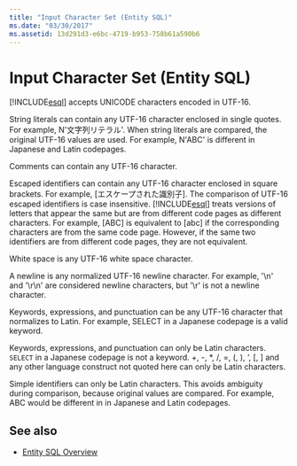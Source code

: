 ```yaml
---
title: "Input Character Set (Entity SQL)"
ms.date: "03/30/2017"
ms.assetid: 13d291d3-e6bc-4719-b953-758b61a590b6
---
```

# Input Character Set (Entity SQL)
[!INCLUDE[esql](../../../../../../includes/esql-md.md)] accepts UNICODE characters encoded in UTF-16.  
  
 String literals can contain any UTF-16 character enclosed in single quotes. For example, N'文字列リテラル'. When string literals are compared, the original UTF-16 values are used. For example, N'ABC' is different in Japanese and Latin codepages.  
  
 Comments can contain any UTF-16 character.  
  
 Escaped identifiers can contain any UTF-16 character enclosed in square brackets. For example, [エスケープされた識別子]. The comparison of UTF-16 escaped identifiers is case insensitive. [!INCLUDE[esql](../../../../../../includes/esql-md.md)] treats versions of letters that appear the same but are from different code pages as different characters. For example, [ABC] is equivalent to [abc] if the corresponding characters are from the same code page. However, if the same two identifiers are from different code pages, they are not equivalent.  
  
 White space is any UTF-16 white space character.  
  
 A newline is any normalized UTF-16 newline character. For example, '\n' and '\r\n' are considered newline characters, but '\r' is not a newline character.  
  
 Keywords, expressions, and punctuation can be any UTF-16 character that normalizes to Latin. For example, SELECT in a Japanese codepage is a valid keyword.  
  
 Keywords, expressions, and punctuation can only be Latin characters. `SELECT` in a Japanese codepage is not a keyword. +, -, *, /, =, (, ), ‘, [, ] and any other language construct not quoted here can only be Latin characters.  
  
 Simple identifiers can only be Latin characters. This avoids ambiguity during comparison, because original values are compared. For example, ABC would be different in in Japanese and Latin codepages.  
  
## See also
- [Entity SQL Overview](../../../../../../docs/framework/data/adonet/ef/language-reference/entity-sql-overview.md)
